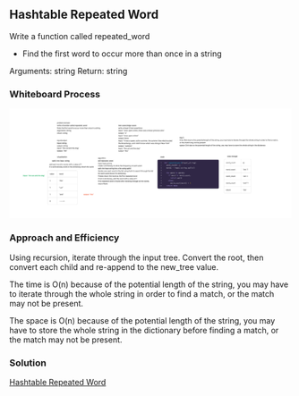 ## Hashtable Repeated Word

Write a function called repeated_word

- Find the first word to occur more than once in a string

Arguments: string
Return: string

### Whiteboard Process

![Hashtable Repeated Word](hashtable_repeated_word_whiteboard.jpg)

### Approach and Efficiency

Using recursion, iterate through the input tree. Convert the root, then convert each child and re-append to the new_tree value.

The time is O(n) because of the potential length of the string, you may have to iterate through the whole string in order to find a match, or the match may not be present.

The space is O(n) because of the potential length of the string, you may have to store the whole string in the dictionary before finding a match, or the match may not be present. 


### Solution

[Hashtable Repeated Word](hashtable_repeated_word_whiteboard.jpg)
